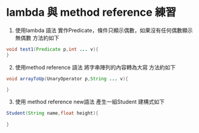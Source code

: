 # lambda 與 method reference 練習
1. 使用lambda 語法 實作Predicate，條件只顯示偶數，如果沒有任何偶數顯示無偶數
 方法約如下 
 ```java
 void test1(Predicate p,int ... v){
 }
 ````
2. 使用method reference 語法 將字串陣列的內容轉為大寫
 方法約如下 
 ```java
 void arrayToUp(UnaryOperator p,String ... v){
 
 }
 ````
3. 使用 method reference new語法 產生一組Student 建構式如下
```java
Student(String name,float height){
 
}
```
